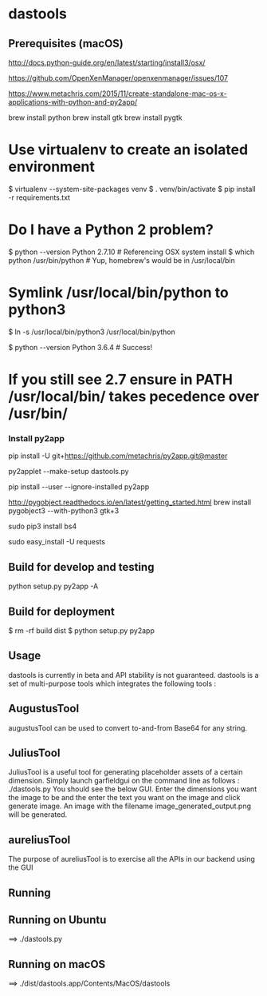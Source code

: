 # dastools

## Prerequisites (macOS)

http://docs.python-guide.org/en/latest/starting/install3/osx/

https://github.com/OpenXenManager/openxenmanager/issues/107

https://www.metachris.com/2015/11/create-standalone-mac-os-x-applications-with-python-and-py2app/


brew install python
brew install gtk
brew install pygtk

# Use virtualenv to create an isolated environment
$ virtualenv --system-site-packages venv
$ . venv/bin/activate
$ pip install -r requirements.txt

# Do I have a Python 2 problem?
$ python --version
Python 2.7.10 # Referencing OSX system install
$ which python
/usr/bin/python # Yup, homebrew's would be in /usr/local/bin

# Symlink /usr/local/bin/python to python3
$ ln -s /usr/local/bin/python3 /usr/local/bin/python

$ python --version
Python 3.6.4 # Success!
# If you still see 2.7 ensure in PATH /usr/local/bin/ takes pecedence over /usr/bin/



### Install py2app

pip install -U git+https://github.com/metachris/py2app.git@master

py2applet --make-setup dastools.py

pip install --user --ignore-installed py2app

http://pygobject.readthedocs.io/en/latest/getting_started.html
brew install pygobject3 --with-python3 gtk+3

sudo pip3 install bs4

sudo easy_install -U requests

## Build for develop and testing

python setup.py py2app -A

## Build for deployment

$ rm -rf build dist
$ python setup.py py2app

## Usage

dastools is currently in beta and API stability is not guaranteed. dastools is a set of multi-purpose tools which integrates the following tools :

## AugustusTool
augustusTool can be used to convert to-and-from Base64 for any string.

## JuliusTool
JuliusTool is a useful tool for generating placeholder assets of a certain dimension. Simply launch garfieldgui on the command line as follows :
./dastools.py
You should see the below GUI. 
Enter the dimensions you want the image to be and the enter the text you want on the image and click generate image.
An image with the filename image_generated_output.png will be generated.
 
## aureliusTool
The purpose of aureliusTool is to exercise all the APIs in our backend using the GUI

## Running

## Running on Ubuntu

==> ./dastools.py


## Running on macOS

==> ./dist/dastools.app/Contents/MacOS/dastools



